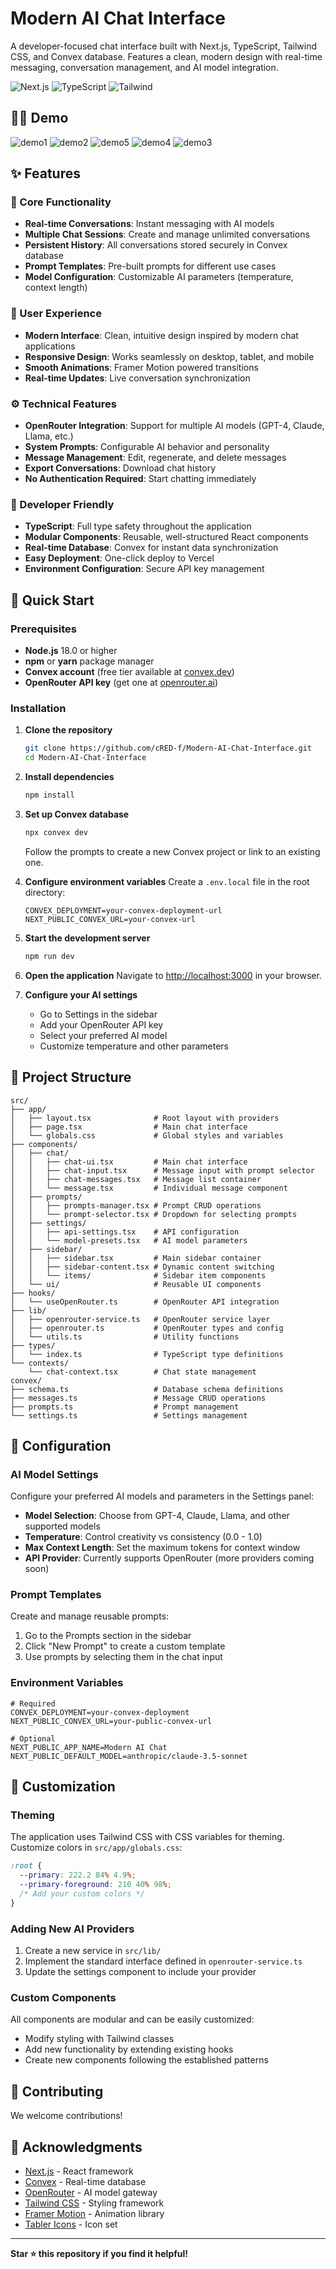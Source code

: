 # Modern AI Chat Interface

A developer-focused chat interface built with Next.js, TypeScript, Tailwind CSS, and Convex database. Features a clean, modern design with real-time messaging, conversation management, and AI model integration.

![Next.js](https://img.shields.io/badge/Next.js-15.0-black)
![TypeScript](https://img.shields.io/badge/TypeScript-5.0-blue)
![Tailwind](https://img.shields.io/badge/Tailwind-3.0-blue)

## 🤷‍♂️ Demo

![demo1](https://github.com/user-attachments/assets/304f8354-ca8f-464b-a7e8-6efcd4c7cb6c)
![demo2](https://github.com/user-attachments/assets/16259eee-c253-416a-80b7-e12d72275590)
![demo5](https://github.com/user-attachments/assets/22875192-4ed1-4f21-8f5e-5614f700eea7)
![demo4](https://github.com/user-attachments/assets/11299a8c-c755-40bc-8d89-24372cfe40bf)
![demo3](https://github.com/user-attachments/assets/0f9f0d6c-c786-4e31-8a1b-1dc1c6279c43)

## ✨ Features

### 🎯 Core Functionality

- **Real-time Conversations**: Instant messaging with AI models
- **Multiple Chat Sessions**: Create and manage unlimited conversations
- **Persistent History**: All conversations stored securely in Convex database
- **Prompt Templates**: Pre-built prompts for different use cases
- **Model Configuration**: Customizable AI parameters (temperature, context length)

### 🎨 User Experience

- **Modern Interface**: Clean, intuitive design inspired by modern chat applications
- **Responsive Design**: Works seamlessly on desktop, tablet, and mobile
- **Smooth Animations**: Framer Motion powered transitions
- **Real-time Updates**: Live conversation synchronization

### ⚙️ Technical Features

- **OpenRouter Integration**: Support for multiple AI models (GPT-4, Claude, Llama, etc.)
- **System Prompts**: Configurable AI behavior and personality
- **Message Management**: Edit, regenerate, and delete messages
- **Export Conversations**: Download chat history
- **No Authentication Required**: Start chatting immediately

### 🔧 Developer Friendly

- **TypeScript**: Full type safety throughout the application
- **Modular Components**: Reusable, well-structured React components
- **Real-time Database**: Convex for instant data synchronization
- **Easy Deployment**: One-click deploy to Vercel
- **Environment Configuration**: Secure API key management

## 🚀 Quick Start

### Prerequisites

- **Node.js** 18.0 or higher
- **npm** or **yarn** package manager
- **Convex account** (free tier available at [convex.dev](https://convex.dev))
- **OpenRouter API key** (get one at [openrouter.ai](https://openrouter.ai))

### Installation

1. **Clone the repository**

   ```bash
   git clone https://github.com/cRED-f/Modern-AI-Chat-Interface.git
   cd Modern-AI-Chat-Interface
   ```

2. **Install dependencies**

   ```bash
   npm install
   ```

3. **Set up Convex database**

   ```bash
   npx convex dev
   ```

   Follow the prompts to create a new Convex project or link to an existing one.

4. **Configure environment variables**
   Create a `.env.local` file in the root directory:

   ```env
   CONVEX_DEPLOYMENT=your-convex-deployment-url
   NEXT_PUBLIC_CONVEX_URL=your-convex-url
   ```

5. **Start the development server**

   ```bash
   npm run dev
   ```

6. **Open the application**
   Navigate to [http://localhost:3000](http://localhost:3000) in your browser.

7. **Configure your AI settings**
   - Go to Settings in the sidebar
   - Add your OpenRouter API key
   - Select your preferred AI model
   - Customize temperature and other parameters

## 📁 Project Structure

```
src/
├── app/
│   ├── layout.tsx              # Root layout with providers
│   ├── page.tsx                # Main chat interface
│   └── globals.css             # Global styles and variables
├── components/
│   ├── chat/
│   │   ├── chat-ui.tsx         # Main chat interface
│   │   ├── chat-input.tsx      # Message input with prompt selector
│   │   ├── chat-messages.tsx   # Message list container
│   │   └── message.tsx         # Individual message component
│   ├── prompts/
│   │   ├── prompts-manager.tsx # Prompt CRUD operations
│   │   └── prompt-selector.tsx # Dropdown for selecting prompts
│   ├── settings/
│   │   ├── api-settings.tsx    # API configuration
│   │   └── model-presets.tsx   # AI model parameters
│   ├── sidebar/
│   │   ├── sidebar.tsx         # Main sidebar container
│   │   ├── sidebar-content.tsx # Dynamic content switching
│   │   └── items/              # Sidebar item components
│   └── ui/                     # Reusable UI components
├── hooks/
│   └── useOpenRouter.ts        # OpenRouter API integration
├── lib/
│   ├── openrouter-service.ts   # OpenRouter service layer
│   ├── openrouter.ts           # OpenRouter types and config
│   └── utils.ts                # Utility functions
├── types/
│   └── index.ts                # TypeScript type definitions
└── contexts/
    └── chat-context.tsx        # Chat state management
convex/
├── schema.ts                   # Database schema definitions
├── messages.ts                 # Message CRUD operations
├── prompts.ts                  # Prompt management
└── settings.ts                 # Settings management
```

## 🔧 Configuration

### AI Model Settings

Configure your preferred AI models and parameters in the Settings panel:

- **Model Selection**: Choose from GPT-4, Claude, Llama, and other supported models
- **Temperature**: Control creativity vs consistency (0.0 - 1.0)
- **Max Context Length**: Set the maximum tokens for context window
- **API Provider**: Currently supports OpenRouter (more providers coming soon)

### Prompt Templates

Create and manage reusable prompts:

1. Go to the Prompts section in the sidebar
2. Click "New Prompt" to create a custom template
3. Use prompts by selecting them in the chat input

### Environment Variables

```env
# Required
CONVEX_DEPLOYMENT=your-convex-deployment
NEXT_PUBLIC_CONVEX_URL=your-public-convex-url

# Optional
NEXT_PUBLIC_APP_NAME=Modern AI Chat
NEXT_PUBLIC_DEFAULT_MODEL=anthropic/claude-3.5-sonnet
```

## 🎨 Customization

### Theming

The application uses Tailwind CSS with CSS variables for theming. Customize colors in `src/app/globals.css`:

```css
:root {
  --primary: 222.2 84% 4.9%;
  --primary-foreground: 210 40% 98%;
  /* Add your custom colors */
}
```

### Adding New AI Providers

1. Create a new service in `src/lib/`
2. Implement the standard interface defined in `openrouter-service.ts`
3. Update the settings component to include your provider

### Custom Components

All components are modular and can be easily customized:

- Modify styling with Tailwind classes
- Add new functionality by extending existing hooks
- Create new components following the established patterns

## 🤝 Contributing

We welcome contributions!

## 🙏 Acknowledgments

- [Next.js](https://nextjs.org/) - React framework
- [Convex](https://convex.dev/) - Real-time database
- [OpenRouter](https://openrouter.ai/) - AI model gateway
- [Tailwind CSS](https://tailwindcss.com/) - Styling framework
- [Framer Motion](https://framer.com/motion/) - Animation library
- [Tabler Icons](https://tabler-icons.io/) - Icon set

---

**Star ⭐ this repository if you find it helpful!**
